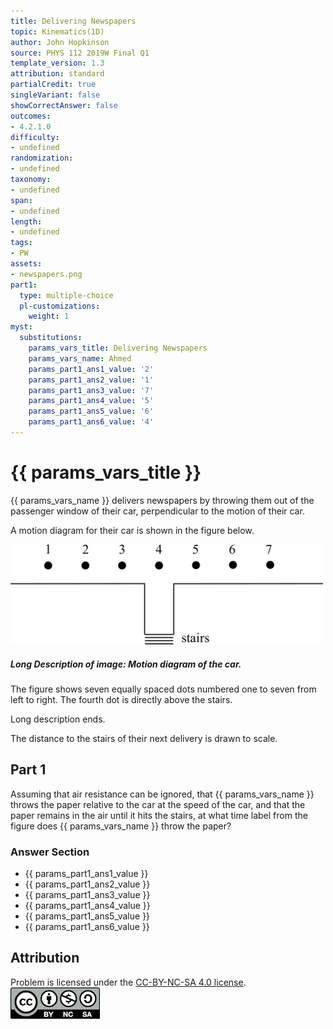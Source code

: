 ```yaml
---
title: Delivering Newspapers
topic: Kinematics(1D)
author: John Hopkinson
source: PHYS 112 2019W Final Q1
template_version: 1.3
attribution: standard
partialCredit: true
singleVariant: false
showCorrectAnswer: false
outcomes:
- 4.2.1.0
difficulty:
- undefined
randomization:
- undefined
taxonomy:
- undefined
span:
- undefined
length:
- undefined
tags:
- PW
assets:
- newspapers.png
part1:
  type: multiple-choice
  pl-customizations:
    weight: 1
myst:
  substitutions:
    params_vars_title: Delivering Newspapers
    params_vars_name: Ahmed
    params_part1_ans1_value: '2'
    params_part1_ans2_value: '1'
    params_part1_ans3_value: '7'
    params_part1_ans4_value: '5'
    params_part1_ans5_value: '6'
    params_part1_ans6_value: '4'
---
```

# {{ params_vars_title }}
{{ params_vars_name }} delivers newspapers by throwing them out of the passenger window of their car, perpendicular to the motion of their car.

A motion diagram for their car is shown in the figure below.

<img longdesc="Delivering Newspapers.md#desc" alt="Motion diagram of the car." src="newspapers.png" width="500px">

<div id="desc">
<h5>Long Description of image: Motion diagram of the car.</h5>
The figure shows seven equally spaced dots numbered one to seven from left to right. The fourth dot is directly above the stairs.
<p>Long description ends.</p>
<div>

The distance to the stairs of their next delivery is drawn to scale.

## Part 1

Assuming that air resistance can be ignored, that {{ params_vars_name }} throws the paper relative to the car at the speed of the car, and that the paper remains in the air until it hits the stairs, at what time label from the figure does {{ params_vars_name }} throw the paper?

### Answer Section

- {{ params_part1_ans1_value }}
- {{ params_part1_ans2_value }}
- {{ params_part1_ans3_value }}
- {{ params_part1_ans4_value }}
- {{ params_part1_ans5_value }}
- {{ params_part1_ans6_value }}

## Attribution

Problem is licensed under the [CC-BY-NC-SA 4.0 license](https://creativecommons.org/licenses/by-nc-sa/4.0/).<br> ![The Creative Commons 4.0 license requiring attribution-BY, non-commercial-NC, and share-alike-SA license.](https://raw.githubusercontent.com/firasm/bits/master/by-nc-sa.png)
